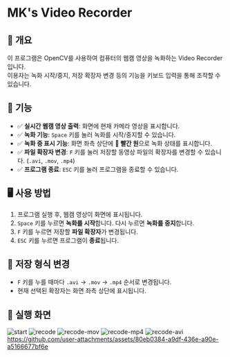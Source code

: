# MK's Video Recorder

## 📌 개요
이 프로그램은 OpenCV를 사용하여 컴퓨터의 웹캠 영상을 녹화하는 Video Recorder입니다.   
이용자는 녹화 시작/중지, 저장 확장자 변경 등의 기능을 키보드 입력을 통해 조작할 수 있습니다.

## 🎥 기능
- ✅ **실시간 웹캠 영상 출력**: 화면에 현재 카메라 영상을 표시합니다.
- ✅ **녹화 기능**: `Space` 키를 눌러 녹화를 시작/중지할 수 있습니다.
- ✅ **녹화 중 표시 기능**: 화면 좌측 상단에 **🔴 빨간 원**으로 녹화 상태를 표시합니다.
- ✅ **파일 확장자 변경**: `F` 키를 눌러 저장할 동영상 파일의 확장자를 변경할 수 있습니다. (`.avi`, `.mov`, `.mp4`)
- ✅ **프로그램 종료**: `ESC` 키를 눌러 프로그램을 종료할 수 있습니다.

## 🖥️ 사용 방법
1. 프로그램 실행 후, 웹캠 영상이 화면에 표시됩니다.
2. `Space` 키를 누르면 **녹화를 시작**합니다. 다시 누르면 **녹화를 중지**합니다.
3. `F` 키를 누르면 저장할 **파일 확장자**가 변경됩니다.
4. `ESC` 키를 누르면 프로그램이 **종료**됩니다.

## 🔄 저장 형식 변경
- `F` 키를 누를 때마다 `.avi` → `.mov` → `.mp4` 순서로 변경됩니다.
- 현재 선택된 확장자는 화면 좌측 상단에 표시됩니다.

## 📸 실행 화면
![start](https://github.com/user-attachments/assets/9ef9c600-eee4-4d05-b3cf-a177b1cbb29b=200x100)
![recode](https://github.com/user-attachments/assets/0498ecfb-25df-4955-ba1c-58d01695b700=200x100)
![recode-mov](https://github.com/user-attachments/assets/753c6988-8968-499c-9757-bf83e18cf7b3=200x100)
![recode-mp4](https://github.com/user-attachments/assets/12c70932-2b8f-4a22-a879-57f6fc74d4f6=200x100)
![recode-avi](https://github.com/user-attachments/assets/23a66e2a-f57a-4a87-b0c0-a51d19482bda=200x100)
https://github.com/user-attachments/assets/80eb0384-a9df-436e-a90e-a5166677bf6e

